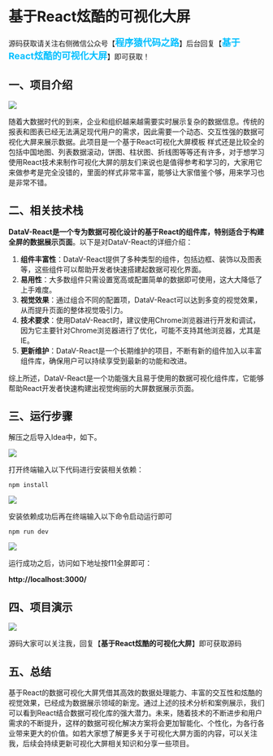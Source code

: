 # 基于React炫酷的可视化大屏

源码获取请关注右侧微信公众号【<span style="font-weight: bold;text-align:left;font-size: 18px;color:#00bfff">程序猿代码之路</span>】后台回复【<span style="font-weight: bold;text-align:left;font-size: 18px;color:#00bfff">基于React炫酷的可视化大屏</span>】即可获取！


## 一、项目介绍
![](https://cdn.nlark.com/yuque/0/2024/webp/12522758/1713004758416-9ee3f953-1fcc-4259-bbe5-8e904e1d6ee7.webp#averageHue=%23122a57&clientId=u27f5763b-4323-4&from=paste&id=wX6PZ&originHeight=608&originWidth=1080&originalType=url&ratio=1.25&rotation=0&showTitle=false&status=done&style=none&taskId=ue0a92df4-6855-4983-b76b-50bb08b221f&title=)

随着大数据时代的到来，企业和组织越来越需要实时展示复杂的数据信息。传统的报表和图表已经无法满足现代用户的需求，因此需要一个动态、交互性强的数据可视化大屏来展示数据。此项目是一个基于React可视化大屏模板 样式还是比较全的 包括中国地图、列表数据滚动，饼图、柱状图、折线图等等还有许多，对于想学习使用React技术来制作可视化大屏的朋友们来说也是值得参考和学习的，大家用它来做参考是完全没错的，里面的样式非常丰富，能够让大家借鉴个够，用来学习也是非常不错。

## **二、相关技术栈**

**DataV-React是一个专为数据可视化设计的基于React的组件库，特别适合于构建全屏的数据展示页面**。以下是对DataV-React的详细介绍：
1. **组件丰富性**：DataV-React提供了多种类型的组件，包括边框、装饰以及图表等，这些组件可以帮助开发者快速搭建起数据可视化界面。
2. **易用性**：大多数组件只需设置宽高或配置简单的数据即可使用，这大大降低了上手难度。
3. **视觉效果**：通过组合不同的配置项，DataV-React可以达到多变的视觉效果，从而提升页面的整体视觉吸引力。
4. **技术要求**：使用DataV-React时，建议使用Chrome浏览器进行开发和调试，因为它主要针对Chrome浏览器进行了优化，可能不支持其他浏览器，尤其是IE。
5. **更新维护**：DataV-React是一个长期维护的项目，不断有新的组件加入以丰富组件库，确保用户可以持续享受到最新的功能和改进。
   
综上所述，DataV-React是一个功能强大且易于使用的数据可视化组件库，它能够帮助React开发者快速构建出视觉绚丽的大屏数据展示页面。

## **三、运行步骤**

解压之后导入Idea中，如下。

![](https://cdn.nlark.com/yuque/0/2024/webp/12522758/1713004758294-7a05d4ce-afb4-4e38-bfd2-207fd48205dd.webp#averageHue=%23eceef2&clientId=u27f5763b-4323-4&from=paste&id=uee9c6efc&originHeight=483&originWidth=1080&originalType=url&ratio=1.25&rotation=0&showTitle=false&status=done&style=none&taskId=u431b704e-1da7-42dc-adf7-526fc9aee4d&title=)

打开终端输入以下代码进行安装相关依赖：

```
npm install
```

![](https://cdn.nlark.com/yuque/0/2024/webp/12522758/1713004758314-dcae731b-d660-46c6-8d7b-97094548c37b.webp#averageHue=%23dce6e0&clientId=u27f5763b-4323-4&from=paste&id=u52b8faf2&originHeight=566&originWidth=1080&originalType=url&ratio=1.25&rotation=0&showTitle=false&status=done&style=none&taskId=u1272e90b-641e-4a0f-aa6d-fed29ceb986&title=)

安装依赖成功后再在终端输入以下命令启动运行即可

```
npm run dev
```

![](https://cdn.nlark.com/yuque/0/2024/webp/12522758/1713004758276-43c2bc97-5548-4af0-818c-b80593b011b3.webp#averageHue=%23dae6df&clientId=u27f5763b-4323-4&from=paste&id=u8f82cede&originHeight=567&originWidth=1080&originalType=url&ratio=1.25&rotation=0&showTitle=false&status=done&style=none&taskId=u40b25b0f-5cff-4ce7-9bdf-722e3a22517&title=)

运行成功之后，访问如下地址按f11全屏即可：

**http://localhost:3000/**

## **四、项目演示**

![](https://cdn.nlark.com/yuque/0/2024/webp/12522758/1713004758416-9ee3f953-1fcc-4259-bbe5-8e904e1d6ee7.webp#averageHue=%23122a57&clientId=u27f5763b-4323-4&from=paste&id=u3a798ca3&originHeight=608&originWidth=1080&originalType=url&ratio=1.25&rotation=0&showTitle=false&status=done&style=none&taskId=ue0a92df4-6855-4983-b76b-50bb08b221f&title=)

源码大家可以关注我，回复【**基于React炫酷的可视化大屏**】即可获取源码

## **五、总结**

基于React的数据可视化大屏凭借其高效的数据处理能力、丰富的交互性和炫酷的视觉效果，已经成为数据展示领域的新宠。通过上述的技术分析和案例展示，我们可以看到React结合数据可视化库的强大潜力。未来，随着技术的不断进步和用户需求的不断提升，这样的数据可视化解决方案将会更加智能化、个性化，为各行各业带来更大的价值。如若大家想了解更多关于可视化大屏方面的内容，可以关注我，后续会持续更新可视化大屏相关知识和分享一些项目。
